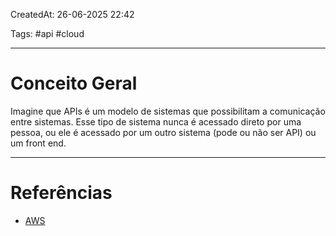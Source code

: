 CreatedAt: 26-06-2025 22:42

Tags: #api #cloud

---
# Conceito Geral
Imagine que APIs é um modelo de sistemas que possibilitam a comunicação entre sistemas.
Esse tipo de sistema nunca é acessado direto por uma pessoa, ou ele é acessado por um outro sistema (pode ou não ser API) ou um front end.

---
# Referências
- [AWS](https://aws.amazon.com/pt/what-is/api/)